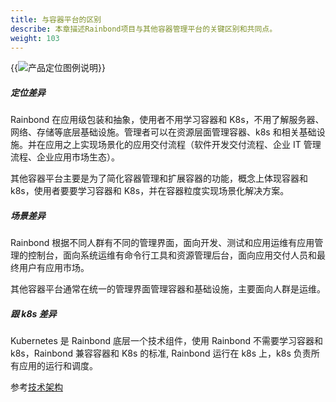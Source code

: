 ```yaml
---
title: 与容器平台的区别
describe: 本章描述Rainbond项目与其他容器管理平台的关键区别和共同点。
weight: 103
---
```


{{<image src="https://grstatic.oss-cn-shanghai.aliyuncs.com/docs/images/WechatIMG110.jpeg" title="产品定位图例说明">}}

##### 定位差异

Rainbond 在应用级包装和抽象，使用者不用学习容器和 K8s，不用了解服务器、网络、存储等底层基础设施。管理者可以在资源层面管理容器、k8s 和相关基础设施。并在应用之上实现场景化的应用交付流程（软件开发交付流程、企业 IT 管理流程、企业应用市场生态）。

其他容器平台主要是为了简化容器管理和扩展容器的功能，概念上体现容器和 k8s，使用者要要学习容器和 K8s，并在容器粒度实现场景化解决方案。

##### 场景差异

Rainbond 根据不同人群有不同的管理界面，面向开发、测试和应用运维有应用管理的控制台，面向系统运维有命令行工具和资源管理后台，面向应用交付人员和最终用户有应用市场。

其他容器平台通常在统一的管理界面管理容器和基础设施，主要面向人群是运维。

##### 跟 k8s 差异

Kubernetes 是 Rainbond 底层一个技术组件，使用 Rainbond 不需要学习容器和 k8s，Rainbond 兼容容器和 K8s 的标准, Rainbond 运行在 k8s 上，k8s 负责所有应用的运行和调度。

参考[技术架构](/docs/architecture/architecture/)
